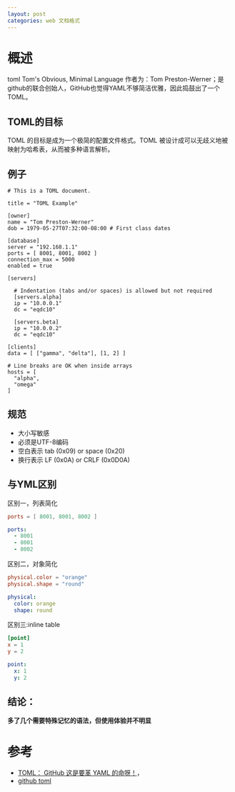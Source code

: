 ```yaml
---
layout: post
categories: web 文档格式
---
```


# 概述
toml  Tom's Obvious, Minimal Language
作者为：Tom Preston-Werner；是github的联合创始人，GitHub也觉得YAML不够简洁优雅，因此捣鼓出了一个TOML。

## TOML的目标
TOML 的目标是成为一个极简的配置文件格式。TOML 被设计成可以无歧义地被映射为哈希表，从而被多种语言解析。

## 例子
```
# This is a TOML document.

title = "TOML Example"

[owner]
name = "Tom Preston-Werner"
dob = 1979-05-27T07:32:00-08:00 # First class dates

[database]
server = "192.168.1.1"
ports = [ 8001, 8001, 8002 ]
connection_max = 5000
enabled = true

[servers]

  # Indentation (tabs and/or spaces) is allowed but not required
  [servers.alpha]
  ip = "10.0.0.1"
  dc = "eqdc10"

  [servers.beta]
  ip = "10.0.0.2"
  dc = "eqdc10"

[clients]
data = [ ["gamma", "delta"], [1, 2] ]

# Line breaks are OK when inside arrays
hosts = [
  "alpha",
  "omega"
]
```
## 规范
- 大小写敏感
- 必须是UTF-8编码
- 空白表示 tab (0x09) or space (0x20)
- 换行表示  LF (0x0A) or CRLF (0x0D0A)


## 与YML区别

区别一，列表简化
```toml
ports = [ 8001, 8001, 8002 ]
```
```yml
ports: 
  - 8001
  - 8001
  - 8002
```
区别二，对象简化
```toml
physical.color = "orange"
physical.shape = "round"
```
```yml
physical:
  color: orange
  shape: round
```

区别三:inline table
```toml
[point]
x = 1
y = 2
```
```yml
point:
  x: 1
  y: 2
```

## 结论：
**多了几个需要特殊记忆的语法，但使用体验并不明显**
# 参考

- [TOML： GitHub 这是要革 YAML 的命呀！](https://segmentfault.com/a/1190000000477752)，
- [github toml](https://github.com/toml-lang/toml)
